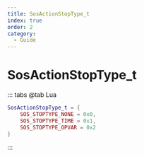 ```yaml
---
title: SosActionStopType_t
index: true
order: 2
category:
  - Guide
---
```


# SosActionStopType_t
::: tabs
@tab Lua
```lua
SosActionStopType_t = {
    SOS_STOPTYPE_NONE = 0x0,
    SOS_STOPTYPE_TIME = 0x1,
    SOS_STOPTYPE_OPVAR = 0x2
}
```
:::